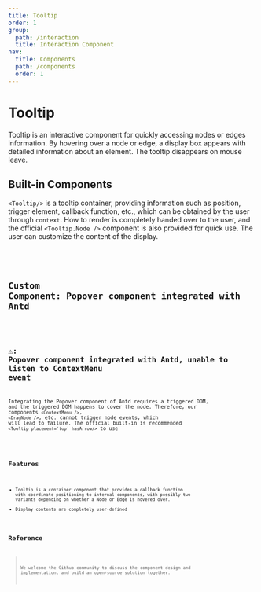 ```yaml
---
title: Tooltip
order: 1
group:
  path: /interaction
  title: Interaction Component
nav:
  title: Components
  path: /components
  order: 1
---
```


# Tooltip

Tooltip is an interactive component for quickly accessing nodes or edges information. By hovering over a node or edge, a display box appears with detailed information about an element. The tooltip disappears on mouse leave.

## Built-in Components

`<Tooltip/>` is a tooltip container, providing information such as position, trigger element, callback function, etc., which can be obtained by the user through `context`. How to render is completely handed over to the user, and the official `<Tooltip.Node />` component is also provided for quick use. The user can customize the content of the display.

<code src='./demos/index.tsx'>
<API src='./index.tsx'>

## Custom Component: Popover component integrated with Antd

<code src='./demos/Custom.tsx' />

## ⚠️: Popover component integrated with Antd, unable to listen to ContextMenu event

Integrating the Popover component of Antd requires a triggered DOM, and the triggered DOM happens to cover the node. Therefore, our components `<ContextMenu />`, `<DragNode />`, etc. cannot trigger node events, which will lead to failure. The official built-in is recommended `<Tooltip placement='top' hasArrow/>` to use

<code src='./demos/Antd.tsx' />

## Features

- Tooltip is a container component that provides a callback function with coordinate positioning to internal components, with possibly two variants depending on whether a Node or Edge is hovered over.
- Display contents are completely user-defined

## Reference

> We welcome the Github community to discuss the component design and implementation, and build an open-source solution together.
